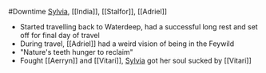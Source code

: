 #Downtime 
[Sylvia](PCs/Past/Sylvia.md), [[India]], [[Stalfor]], [[Adriel]]

- Started travelling back to Waterdeep, had a successful long rest and set off for final day of travel
- During travel, [[Adriel]] had a weird vision of being in the Feywild
- "Nature's teeth hunger to reclaim"
- Fought [[Aerryn]] and [[Vitari]], [Sylvia](PCs/Past/Sylvia.md) got her soul sucked by [[Vitari]]